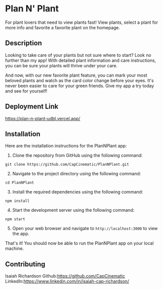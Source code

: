 # Plan N' Plant

For plant lovers that need to view plants fast! View plants, select a plant for more info and favorite a favorite plant on the homepage.

## Description

Looking to take care of your plants but not sure where to start? Look no further than my app! With detailed plant information and care instructions, you can be sure your plants will thrive under your care.

And now, with our new favorite plant feature, you can mark your most beloved plants and watch as the card color change before your eyes. It's never been easier to care for your green friends. Give my app a try today and see for yourself!

## Deployment Link
https://plan-n-plant-udbl.vercel.app/

## Installation

Here are the installation instructions for the PlanNPlant app:

1. Clone the repository from GitHub using the following command:

```
git clone https://github.com/CapCinematic/PlanNPlant.git

```

2. Navigate to the project directory using the following command:

```
cd PlanNPlant

```

3. Install the required dependencies using the following command:

```
npm install

```

4. Start the development server using the following command:

```
npm start

```

5. Open your web browser and navigate to `http://localhost:3000` to view the app.

That's it! You should now be able to run the PlanNPlant app on your local machine.

## Contributing

Isaiah Richardson 
Github:https://github.com/CapCinematic
LinkedIn:https://www.linkedin.com/in/isaiah-cap-richardson/

